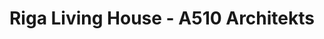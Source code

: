 ---
title: 'Riga Living House - A510 Architekts'
description: 'Riga Living House - A510 Architekts'

layout: project
permalink: /projects/:path
image: /images/projects/riga-living-house/riga-living-house-01_1600w.jpg


weight: 55

name: Riga Living House

type: Residential
area: 16x35 m2
location: Riga
year: 2020
---